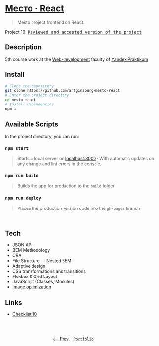 # [Место · React](https://artginzburg.github.io/mesto-react/)

> Mesto project frontend on React.

Project 10: <kbd>[Reviewed and accepted version of the project](https://github.com/artginzburg/mesto-react/tree/project-10_final)</kbd>

## Description

5th course work at the [Web-development](https://praktikum.yandex.ru/web/) faculty of [Yandex.Praktikum](https://praktikum.yandex.ru/)

## Install

```bash
# Clone the repository
git clone https://github.com/artginzburg/mesto-react
# Enter the project directory
cd mesto-react
# Install dependencies
npm i
```

## Available Scripts

In the project directory, you can run:

### `npm start`

> Starts a local server on [localhost:3000](http://localhost:3000) · With automatic updates on any change and lint errors in the console.

### `npm run build`

> Builds the app for production to the `build` folder

### `npm run deploy`

> Places the production version code into the `gh-pages` branch

<br>

## Tech

- JSON API
- BEM Methodology
- CRA
- File Structure — Nested BEM
- Adaptive design
- CSS transformations and transitions
- Flexbox & Grid Layout
- JavaScript (Classes, Modules)
- [Image optimization](https://tinypng.com/)

## Links

- [Checklist 10](https://code.s3.yandex.net/web-developer/checklists/new-program/checklist-10/index.html)

<br>
<br>

<p align="center">
  <a href="https://github.com/artginzburg/mesto"><-- Prev.</a>
  &nbsp;
  <code><a href="https://github.com/artginzburg/yandex.praktikum-portfolio">Portfolio</a></code>
  &nbsp;
  <a>&nbsp;&nbsp;&nbsp;&nbsp;&nbsp;&nbsp;&nbsp;&nbsp;&nbsp;&nbsp;&nbsp;&nbsp;&nbsp;</a>
</p>